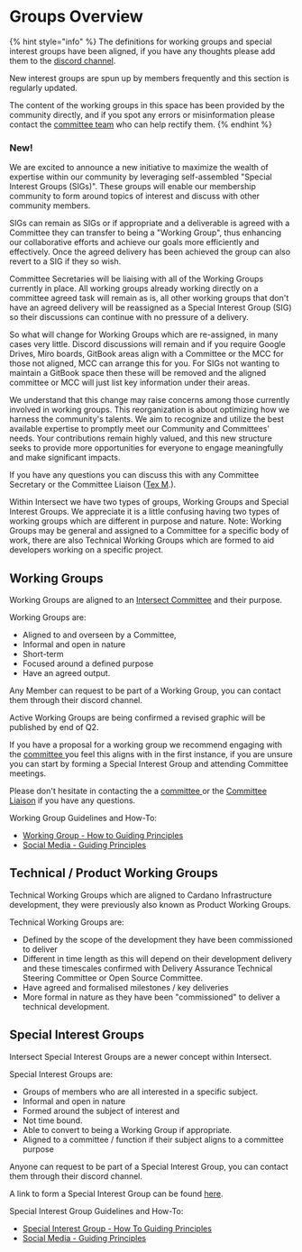 # Groups Overview

{% hint style="info" %}
The definitions for working groups and special interest groups have been aligned,  if you have any thoughts please add them to the [discord channel](https://discord.com/channels/1136727663583698984/1235113257312849950).



New interest groups are spun up by members frequently and this section is regularly updated.&#x20;



The content of the working groups in this space has been provided by the community directly, and if you spot any errors or misinformation please contact the [committee team](mailto:karen.wickham@intersectmbo.org) who can help rectify them.&#x20;
{% endhint %}

### New!

We are excited to announce a new initiative to maximize the wealth of expertise within our community by leveraging self-assembled "Special Interest Groups (SIGs)". These groups will enable our membership community to form around topics of interest and discuss with other community members. &#x20;

SIGs can remain as SIGs or if appropriate and a deliverable is agreed with a Committee they can transfer to being a "Working Group", thus enhancing our collaborative efforts and achieve our goals more efficiently and effectively.  Once the agreed delivery has been achieved the group can also revert to a SIG if they so wish.

Committee Secretaries will be liaising with all of the Working Groups currently in place.  All working groups already working directly on a committee agreed task will remain as is, all other working groups that don't have an agreed delivery will be reassigned as a Special Interest Group (SIG) so their  discussions can continue with no pressure of a delivery.

So what will change for Working Groups which are re-assigned, in many cases very little. Discord discussions will remain and if you require Google Drives, Miro boards, GitBook areas align with a Committee or the MCC for those not aligned, MCC can arrange this for you.  For SIGs not wanting to maintain a GitBook space then these will be removed and the aligned committee or MCC will just list key information under their areas.

We understand that this change may raise concerns among those currently involved in working groups. This reorganization is about optimizing how we harness the community's talents. We aim to recognize and utilize the best available expertise to promptly meet our Community and Committees' needs. Your contributions remain highly valued, and this new structure seeks to provide more opportunities for everyone to engage meaningfully and make significant impacts.

If you have any questions you can discuss this with any Committee Secretary or the Committee Liaison ([Tex M](mailto:committees@intersectmbo.org).).



Within Intersect we have two types of groups, Working Groups and Special Interest Groups.  We appreciate it is a little confusing having two types of working groups which are different in purpose and nature. Note: Working Groups may be general and assigned to a Committee for a specific body of work, there are also Technical Working Groups which are formed to aid developers working on a specific project.&#x20;

## Working Groups

Working Groups are aligned to an [Intersect Committee](https://intersect.gitbook.io/committee-overview) and their purpose. &#x20;

Working Groups are:

* Aligned to and overseen by a Committee,
* Informal and open in nature
* Short-term&#x20;
* Focused around a defined purpose&#x20;
* Have an agreed output. &#x20;

Any Member can request to be part of a Working Group, you can contact them through their discord channel.

Active Working Groups are being confirmed a revised graphic will be published by end of Q2.&#x20;



If you have a proposal for a working group we recommend engaging with the [committee ](broken-reference)you feel this aligns with in the first instance, if you are unsure you can start by forming a Special Interest Group and attending Committee meetings.

Please don't hesitate in contacting the a [committee ](https://intersect.gitbook.io/committee-overview)or the [Committee Liaison](mailto:karen.wickham@intersectmbo.org) if you have any questions. &#x20;

Working Group Guidelines and How-To:

* [Working Group - How to Guiding Principles](https://files.gitbook.com/v0/b/gitbook-x-prod.appspot.com/o/spaces%2FCRHkYsBzWMnZsSk4kyFU%2Fuploads%2FlDCZzD4a6Dx7eOyARqzW%2FWorking%20Group%20How-To%20\(1\).pdf?alt=media\&token=d1fc9303-ff93-4f92-b724-5fb3974c96ce)
* [Social Media - Guiding Principles](https://docs.google.com/presentation/d/16OWoKx11uhBv8rOAXsZt0MZIpQZ5udS9/edit?usp=sharing\&ouid=116712383123657364851\&rtpof=true\&sd=true)

## **Technical / Product Working Groups**

Technical Working Groups which are aligned to Cardano Infrastructure development, they were previously also known as Product Working Groups. &#x20;

Technical  Working Groups are:

* Defined by the scope of the development they have been commissioned to deliver
* Different in time length as this will depend on their development delivery and these timescales confirmed with Delivery Assurance Technical Steering Committee or Open Source Committee.&#x20;
* Have agreed and formalised milestones / key deliveries
* More formal in nature as they have been "commissioned" to deliver a technical development.&#x20;



## Special Interest Groups

Intersect Special Interest Groups are a newer concept within Intersect. &#x20;

Special Interest Groups are:

* Groups of members who are all interested in a specific subject. &#x20;
* Informal and open in nature&#x20;
* Formed around the subject of interest and&#x20;
* Not time bound. &#x20;
* Able to convert to being a Working Group if appropriate.
* Aligned to a committee / function if their subject aligns to a committee purpose&#x20;

Anyone can request to be part of a Special Interest Group, you can contact them through their discord channel.   &#x20;

A link to form a Special Interest Group can be found [here](https://mpc.intersectmbo.org/sig-sign-up).&#x20;

Special Interest Group Guidelines and How-To:

* [Special Interest Group - How To Guiding Principles ](https://files.gitbook.com/v0/b/gitbook-x-prod.appspot.com/o/spaces%2FCRHkYsBzWMnZsSk4kyFU%2Fuploads%2FVai6haVUihFMn8Uy9muZ%2FSpecial%20Interest%20Group%20How-To%20\(1\).pdf?alt=media\&token=7ec05bb2-f2ed-4976-8ef5-db15bf4e9e95)
* [Social Media - Guiding Principles](https://docs.google.com/presentation/d/16OWoKx11uhBv8rOAXsZt0MZIpQZ5udS9/edit?usp=sharing\&ouid=116712383123657364851\&rtpof=true\&sd=true)

